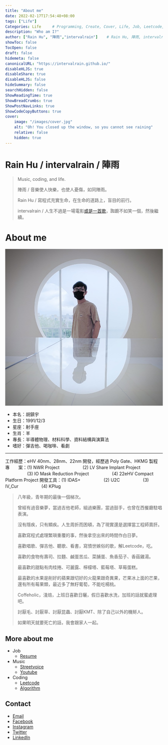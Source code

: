 ```yaml
---
title: "About me"
date: 2022-02-17T17:54:48+08:00
tags: ["Life"]
Categories: Life     # Programming, Create, Cover, Life, Job, Leetcode, Notes                
description: "Who am I?"                     
author: ["Rain Hu", "陣雨","intervalrain"]    # Rain Hu, 陣雨, intervalrain
showToc: false
TocOpen: false
draft: false
hidemeta: false
canonicalURL: "https://intervalrain.github.io/"
disableHLJS: true
disableShare: true
disableHLJS: false
hideSummary: false
searchHidden: false
ShowReadingTime: true
ShowBreadCrumbs: true
ShowPostNavLinks: true
ShowCodeCopyButtons: true
cover:
    image: "/images/cover.jpg"
    alt: "Oh! You closed up the window, so you cannot see raining"
    relative: false
    hidden: true
---
```


# Rain Hu / intervalrain / 陣雨
>
> Music, coding, and life.
>
> 陣雨 / 音樂使人快樂，也使人憂傷，如同陣雨。
>
> Rain Hu / 寫程式充實生命，在生命的道路上，盲目的前行。
>
> intervalrain / 人生不過是一場電影[或是一首歌](https://streetvoice.com/intervalrain/songs/646909/)，踟躕不如笑一個，然後繼續。

# About me
![me](/images/me.jpeg "me")

+ 本名：胡鎮宇
+ 生日：1991/12/3
+ 星座：射手座
+ 生肖：羊
+ 專長：半導體物理、材料科學、資料結構與演算法
+ 嗜好：彈吉他、喝咖啡、看劇

---

工作經歷：eHV 40nm、28nm、22nm 開發，經歷過 Poly Gate、HKMG 製程
專　　案：(1) NWR Project
　　　　　(2) LV Share Implant Project
　　　　　(3) IO Mask Reduction Project
　　　　　(4) 22eHV Compact Platform Project
開發工具：(1) IDAS+
　　　　　(2) U2C
　　　　　(3) IV_Cur
　　　　　(4) KPlug






> 八年級，青年期的最後一個梯次。
> 
> 曾經有過音樂夢，當過吉他老師，組過樂團，當過鼓手，也曾在西餐廳駐唱表演。
> 
> 沒有隱疾，只有顯疾。人生周折而困頓，為了現實還是選擇當工程師賣肝。
> 
> 喜歡寫程式處理繁瑣重覆的事，然後拿空出來的時間作白日夢。
>
> 喜歡唱歌、彈吉他、聽歌、看書，寫憤世嫉俗的歌，解Leetcode，吃。
> 
> 喜歡的食物有壽司、拉麵、鹹蛋苦瓜、菜脯蛋、魚香茄子、香菇雞湯。
>
> 最喜歡的甜點有肉桂捲、可麗露、檸檬塔、藍莓塔、草莓蛋糕。
>
> 最喜歡的水果是削好的蘋果跟切好的火龍果跟奇異果，芒果冰上面的芒果，還有所有莓果類，最近多了無籽葡萄，不能吃楊桃。
> 
> Coffeholic，淺焙，上班日喜歡日曬，假日喜歡水洗，加班的話就蜜處理吧。
>
> 討厭毛、討厭草、討厭昆蟲、討厭KMT、除了自己以外的機掰人。
>
> 如果明天就要死亡的話，我會跟家人一起。

## More about me
- Job
  - [Resume](http://intervalrain.github.io/posts/rainhu.pdf)
- Music
  - [Streetvoice](https://streetvoice.com/intervalrain/)
  - [Youtube](https://www.youtube.com/channel/UCE0Y75__1fPNJGmwbMG0MSA)
- Coding
  - [Leetcode](https://github.com/intervalrain/leetcode)
  - [Algorithm](https://github.com/intervalrain/algo)

## Contact
- [Email](https://intervalrain@gmail.com)
- [Facebook](https://www.facebook.com/intervalrain)
- [Instagram](https://www.instagram.com/intervalrain)
- [Twitter](https://twitter.com/Intervalrain)
- [LinkedIn](https://www.linkedin.com/in/intervalrain)
